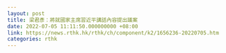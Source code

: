 ```yaml
---
layout: post
title: 梁君彥：將就國家主席習近平講話內容提出議案
date: 2022-07-05 11:11:50.000000000 +08:00
link: https://news.rthk.hk/rthk/ch/component/k2/1656236-20220705.htm
categories: rthk
---
```



